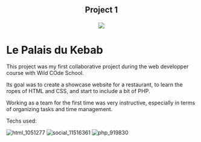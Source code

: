 ## <p align="center">Project 1</p>

<p align="center"><img src="https://komarev.com/ghpvc/?username=LauraW-code&color=blueviolet&style=for-the-badge"></p>

# Le Palais du Kebab

This project was my first collaborative project during the web developper course with Wild COde School.

Its goal was to create a showcase website for a restaurant, to learn the ropes of HTML and CSS, and start to include a bit of PHP.

Working as a team for the first time was very instructive, especially in terms of organizing tasks and time management.

Techs used: 

![html_1051277](https://github.com/LauraW-code/Le-palais-du-kebab/assets/124527993/fde538d7-3ade-4330-b47b-297eab3d3ba5)  ![social_11516361](https://github.com/LauraW-code/Le-palais-du-kebab/assets/124527993/4d5086f3-749d-4ad4-8eef-8776d53e8450)  ![php_919830](https://github.com/LauraW-code/Le-palais-du-kebab/assets/124527993/ad384bee-4cc2-47b5-929b-d272db1ae8d9)
